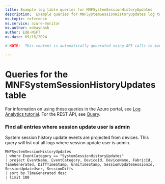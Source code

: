 ```yaml
---
title: Example log table queries for MNFSystemSessionHistoryUpdates
description:  Example queries for MNFSystemSessionHistoryUpdates log table
ms.topic: reference
ms.service: azure-monitor
ms.author: edbaynash
author: EdB-MSFT
ms.date: 09/16/2024

# NOTE:  This content is automatically generated using API calls to Azure. Any edits made on these files will be overwritten in the next run of the script. 

---
```


# Queries for the MNFSystemSessionHistoryUpdates table

For information on using these queries in the Azure portal, see [Log Analytics tutorial](/azure/azure-monitor/logs/log-analytics-tutorial). For the REST API, see [Query](/rest/api/loganalytics/query).


### Find all entries where session update user is admin  


System session history update events are projected from devices. This query will list out all logs where session update user is admin.  

```query
MNFSystemSessionHistoryUpdates
| where EventCategory == "SystemSessionHistoryUpdates"
| project EventName, EventCategory, DeviceId, DeviceName, FabricId, TimeGenerated, DiffTimeStamp, GnmiTimeStamp, SessionUpdateSessionId, SessionUpdateUser, SessionDiffs
| sort by TimeGenerated desc
| limit 100
```

